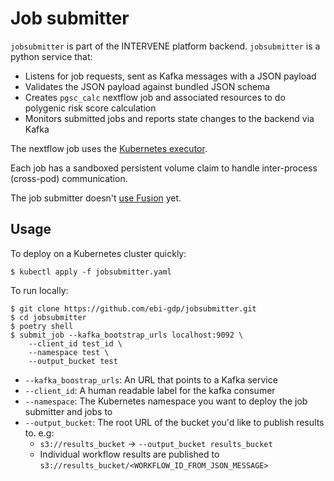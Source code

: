 # Job submitter

`jobsubmitter` is part of the INTERVENE platform backend. `jobsubmitter` is a python service that:

* Listens for job requests, sent as Kafka messages with a JSON payload
* Validates the JSON payload against bundled JSON schema
* Creates `pgsc_calc` nextflow job and associated resources to do polygenic risk score calculation
* Monitors submitted jobs and reports state changes to the backend via Kafka

The nextflow job uses the [Kubernetes executor](https://www.nextflow.io/docs/latest/kubernetes.html#kubernetes). 

Each job has a sandboxed persistent volume claim to handle inter-process (cross-pod) communication. 

The job submitter doesn't [use Fusion](https://nextflow.io/blog/2023/the-state-of-kubernetes-in-nextflow.html) yet.

## Usage

To deploy on a Kubernetes cluster quickly:

```
$ kubectl apply -f jobsubmitter.yaml
```

To run locally:

```
$ git clone https://github.com/ebi-gdp/jobsubmitter.git
$ cd jobsubmitter
$ poetry shell
$ submit_job --kafka_bootstrap_urls localhost:9092 \
    --client_id test_id \
    --namespace test \
    --output_bucket test
```

* `--kafka_boostrap_urls`: An URL that points to a Kafka service
* `--client_id`: A human readable label for the kafka consumer
* `--namespace`: The Kubernetes namespace you want to deploy the job submitter and jobs to
* `--output_bucket`: The root URL of the bucket you'd like to publish results to. e.g:
  * `s3://results_bucket` -> `--output_bucket results_bucket`
  * Individual workflow results are published to `s3://results_bucket/<WORKFLOW_ID_FROM_JSON_MESSAGE>` 
